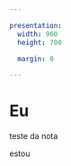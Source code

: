 ```yaml
---

presentation:
  width: 960
  height: 700

  margin: 0

---
```


<!-- slide  -->
# Eu
<!-- slide  -->
teste da nota
<!-- slide vertical=true -->
estou
